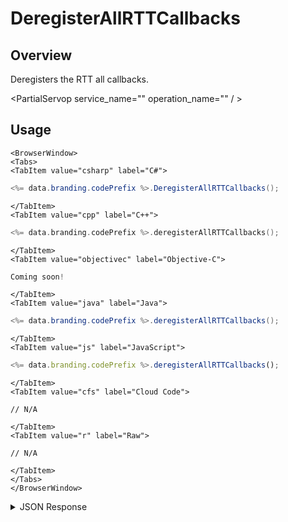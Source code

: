# DeregisterAllRTTCallbacks
## Overview
Deregisters the RTT all callbacks.

<PartialServop service_name="" operation_name="" / >

## Usage

```mdx-code-block
<BrowserWindow>
<Tabs>
<TabItem value="csharp" label="C#">
```

```csharp
<%= data.branding.codePrefix %>.DeregisterAllRTTCallbacks();
```

```mdx-code-block
</TabItem>
<TabItem value="cpp" label="C++">
```

```cpp
<%= data.branding.codePrefix %>.deregisterAllRTTCallbacks();
```

```mdx-code-block
</TabItem>
<TabItem value="objectivec" label="Objective-C">
```

```objectivec
Coming soon!
```

```mdx-code-block
</TabItem>
<TabItem value="java" label="Java">
```

```java
<%= data.branding.codePrefix %>.deregisterAllRTTCallbacks();
```

```mdx-code-block
</TabItem>
<TabItem value="js" label="JavaScript">
```

```javascript
<%= data.branding.codePrefix %>.deregisterAllRTTCallbacks();
```

```mdx-code-block
</TabItem>
<TabItem value="cfs" label="Cloud Code">
```

```cfscript
// N/A
```

```mdx-code-block
</TabItem>
<TabItem value="r" label="Raw">
```

```cfscript
// N/A
```

```mdx-code-block
</TabItem>
</Tabs>
</BrowserWindow>
```

<details>
<summary>JSON Response</summary>


</details>


